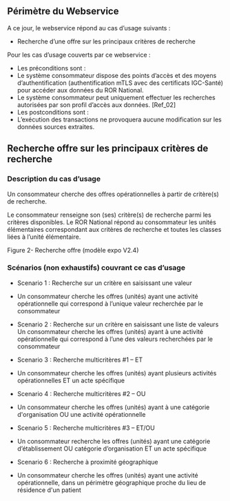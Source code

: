 ##	Périmètre du Webservice
A ce jour, le webservice répond au cas d’usage suivants : 
-	Recherche d’une offre sur les principaux critères de recherche

Pour les cas d’usage couverts par ce webservice : 
-	Les préconditions sont : 
-	Le système consommateur dispose des points d’accès et des moyens d’authentification (authentification mTLS avec des certificats IGC-Santé) pour accéder aux données du ROR National.
-	Le système consommateur peut uniquement effectuer les recherches autorisées par son profil d’accès aux données.   [Ref_02] 
-	Les postconditions sont : 
-	L’exécution des transactions ne provoquera aucune modification sur les données sources extraites.

##	Recherche offre sur les principaux critères de recherche
###	Description du cas d’usage
Un consommateur cherche des offres opérationnelles à partir de critère(s) de recherche. 

Le consommateur renseigne son (ses) critère(s) de recherche parmi les critères disponibles. 
Le ROR National répond au consommateur les unités élémentaires correspondant aux critères de recherche et toutes les classes liées à l’unité élémentaire. 
       
Figure 2- Recherche offre (modèle expo V2.4)
 
###	Scénarios (non exhaustifs) couvrant ce cas d’usage     
-	Scenario 1 : Recherche sur un critère en saisissant une valeur
-	Un consommateur cherche les offres (unités)   ayant une activité opérationnelle qui correspond à l’unique valeur recherchée par le consommateur

-	Scenario 2 : Recherche sur un critère en saisissant une liste de valeurs
Un consommateur cherche les offres (unités) ayant à une activité opérationnelle qui correspond à l’une des valeurs recherchées par le consommateur 


-	Scenario 3 : Recherche multicritères #1 – ET
-	Un consommateur cherche les offres (unités) ayant plusieurs activités opérationnelles ET un acte spécifique

     
-	Scenario 4 : Recherche multicritères #2 – OU
-	Un consommateur cherche les offres (unités) ayant à une catégorie d'organisation OU une activité opérationnelle

-	Scenario 5 : Recherche multicritères #3 – ET/OU
-	Un consommateur recherche les offres (unités) ayant une catégorie d’établissement OU catégorie d’organisation ET un acte spécifique 


-	Scenario 6 : Recherche à proximité géographique
-	Un consommateur cherche les offres (unités) ayant une activité opérationnelle, dans un périmètre géographique proche du lieu de résidence d'un patient
